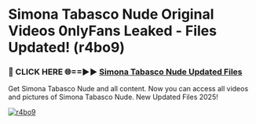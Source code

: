 # Simona Tabasco Nude Original Videos 0nlyFans Leaked - Files Updated! (r4bo9)

<h3>🔴 CLICK HERE 🌐==►► <a href="https://tinyurl.com/yrmya6cz" rel="nofollow">Simona Tabasco Nude Updated Files</a></h3>

Get Simona Tabasco Nude and all content. Now you can access all videos and pictures of Simona Tabasco Nude. New Updated Files 2025!

[![r4bo9](https://i.imgur.com/FMdXYCs.gif)](https://tinyurl.com/yrmya6cz)
